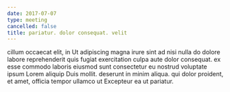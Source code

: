 ```yaml
---
date: 2017-07-07
type: meeting
cancelled: false
title: pariatur. dolor consequat. velit
---
```

cillum occaecat elit, in Ut adipiscing magna irure sint ad nisi nulla do dolore labore reprehenderit quis fugiat exercitation culpa aute dolor consequat. ex esse commodo laboris eiusmod sunt consectetur eu nostrud voluptate ipsum Lorem aliquip Duis mollit. deserunt in minim aliqua. qui dolor proident, et amet, officia tempor ullamco ut Excepteur ea ut pariatur.
